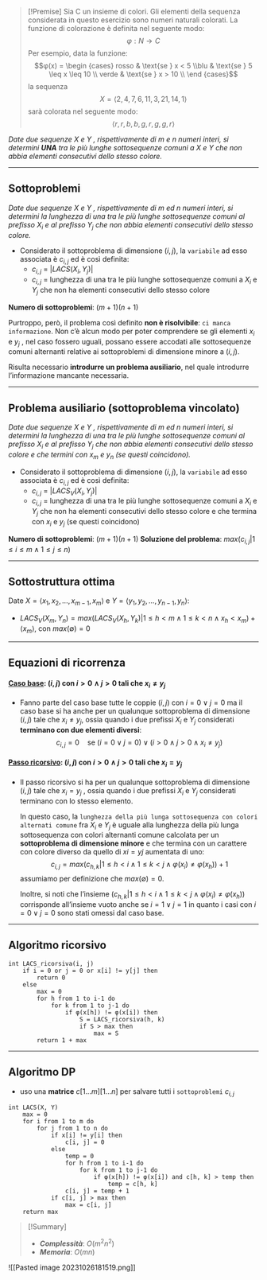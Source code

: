 >[!Premise]
>Sia C un insieme di colori. Gli elementi della sequenza considerata in questo esercizio sono numeri naturali colorati. La funzione di colorazione è definita nel seguente modo: 
>$$φ : N → C$$
>Per esempio, data la funzione:
>$$φ(x) = \begin {cases} rosso & \text{se } x < 5 \\blu & \text{se } 5 \leq x \leq 10 \\ verde & \text{se } x > 10 \\ \end {cases}$$
>la sequenza  
>$$X = ⟨2, 4, 7, 6, 11, 3, 21, 14, 1⟩$$
>sarà colorata nel seguente modo: 
>$$⟨r, r, b, b, g, r, g, g, r⟩$$
>

*Date due sequenze $X$ e $Y$ , rispettivamente di $m$ e $n$ numeri interi, si determini **UNA** tra le più lunghe sottosequenze comuni a $X$ e $Y$ che non abbia elementi consecutivi dello stesso colore.*

---
## Sottoproblemi

*Date due sequenze $X$ e $Y$ , rispettivamente di $m$ ed $n$ numeri interi, si determini la lunghezza di una tra le più lunghe sottosequenze comuni al prefisso $X_i$ e al prefisso $Y_j$ che non abbia elementi consecutivi dello stesso colore.*

- Considerato il sottoproblema di dimensione $(i, j)$, la `variabile` ad esso associata è $c_{i, j}$ ed è così definita:
	- $c_{i, j}$ = $|LACS(X_i, Y_j)|$
	- $c_{i, j}$ = lunghezza di una tra le più lunghe sottosequenze comuni a $X_i$ e $Y_j$ che non ha elementi consecutivi dello stesso colore

**Numero di sottoproblemi**: $(m+1)(n+1)$

Purtroppo, però, il problema così definito **non è risolvibile**: `ci manca informazione`.
Non c’è alcun modo per poter comprendere se gli elementi $x_i$ e $y_j$ , nel caso fossero uguali, possano essere accodati alle sottosequenze comuni alternanti relative ai sottoproblemi di dimensione minore a $(i, j)$.

Risulta necessario **introdurre un problema ausiliario**, nel quale introdurre l’informazione mancante necessaria.

---
## Problema ausiliario (sottoproblema vincolato)

*Date due sequenze $X$ e $Y$ , rispettivamente di $m$ ed $n$ numeri interi, si determini la lunghezza di una tra le più lunghe sottosequenze comuni al prefisso $X_i$ e al prefisso $Y_j$ che non abbia elementi consecutivi dello stesso colore e che termini con $x_m$ e $y_n$ (se questi coincidono).* 

- Considerato il sottoproblema di dimensione $(i, j)$, la `variabile` ad esso associata è $c_{i, j}$ ed è così definita:
	- $c_{i, j}$ = $|LACS_V(X_i, Y_j)|$
	- $c_{i, j}$ = lunghezza di una tra le più lunghe sottosequenze comuni a $X_i$ e $Y_j$ che non ha elementi consecutivi dello stesso colore e che termina con $x_i$ e $y_j$ (se questi coincidono)

**Numero di sottoproblemi**: $(m+1)(n+1)$
**Soluzione del problema**: $max({c_{i, j} | 1 \leq i \leq m \land 1 \leq j \leq n})$

---
## Sottostruttura ottima

Date $X=⟨x_1, x_2, …, x_{m-1}, x_m⟩$ e $Y=⟨y_1, y_2, …, y_{n-1}, y_n⟩$:

- $LACS_V(X_m, Y_n) = max({LACS_V(X_h, Y_k) | 1 \leq h < m \land 1 \leq k < n \land x_h < x_m}) + ⟨x_m⟩$, con $max(∅) = 0$

---
## Equazioni di ricorrenza
#### <u>**Caso base**</u>: $(i, j)$ con $i > 0 \land j > 0$ tali che $x_i \neq y_j$
- Fanno parte del caso base tutte le coppie $(i, j)$ con $i = 0 \lor j = 0$ ma il caso base si ha anche per un qualunque sottoproblema di dimensione $(i, j)$ tale che $x_i \neq y_j$, ossia quando i due prefissi $X_i$ e $Y_j$ considerati **terminano con due elementi diversi**:
$$ c_{i, j} = 0 \quad\text{se } (i = 0 \lor j = 0) \lor (i > 0 \land j > 0 \land x_i \neq y_j)$$

#### <u>**Passo ricorsivo**</u>: $(i, j)$ con $i > 0 \land j > 0$ tali che $x_i = y_j$
- Il passo ricorsivo si ha per un qualunque sottoproblema di dimensione $(i, j)$ tale che $x_i = y_j$ , ossia quando i due prefissi $X_i$ e $Y_j$ considerati terminano con lo stesso elemento.

	In questo caso, la `lunghezza della più lunga sottosequenza con colori alternati comune` fra $X_i$ e $Y_j$ è uguale alla lunghezza della più lunga sottosequenza con colori alternanti comune calcolata per un **sottoproblema di dimensione minore** e che termina con un carattere con colore diverso da quello di $xi = yj$ aumentata di uno:
	$$c_{i, j} = max({c_{h, k} | 1 \leq h < i \land 1 \leq k < j \land φ(x_i) \neq φ(x_h)}) + 1$$
	assumiamo per definizione che $max(∅) = 0$.
	
	Inoltre, si noti che l’insieme $({c_{h, k} | 1 \leq h < i \land 1 \leq k < j \land φ(x_i) \neq φ(x_h)})$ corrisponde all’insieme vuoto anche se $i = 1 \lor j = 1$ in quanto i casi con $i = 0 \lor j = 0$ sono stati omessi dal caso base.

---
## Algoritmo ricorsivo

``` Pseudocodice TI:"LACS_ricorsiva" "FOLD"
int LACS_ricorsiva(i, j)
	if i = 0 or j = 0 or x[i] != y[j] then
		return 0
	else
		max = 0
		for h from 1 to i-1 do
			for k from 1 to j-1 do
				if φ(x[h]) != φ(x[i]) then 
					S = LACS_ricorsiva(h, k)
					if S > max then
						max = S
		return 1 + max
```

---
## Algoritmo DP

- uso una **matrice** $c[1...m][1...n]$ per salvare tutti i `sottoproblemi` $c_{i,j}$

``` Pseudocodice TI:"LACS" "FOLD"
int LACS(X, Y) 
	max = 0
	for i from 1 to m do 
		for j from 1 to n do
			if x[i] != y[i] then
				c[i, j] = 0
			else
				temp = 0
				for h from 1 to i-1 do
					for k from 1 to j-1 do
						if φ(x[h]) != φ(x[i]) and c[h, k] > temp then
							temp = c[h, k]
				c[i, j] = temp + 1
			if c[i, j] > max then
				max = c[i, j]
	return max
```

> [!Summary]
> - ***Complessità***: $O(m^2n^2)$
> - ***Memoria***: $O(mn)$


![[Pasted image 20231026181519.png]]